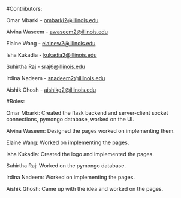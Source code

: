 #Contributors:

Omar Mbarki - ombarki2@illinois.edu

Alvina Waseem - awaseem2@illinois.edu

Elaine Wang - elainew2@illinois.edu

Isha Kukadia - kukadia2@illinois.edu

Suhirtha Raj - sraj6@illinois.edu

Irdina Nadeem - snadeem2@illinois.edu

Aishik Ghosh - aishikg2@illinois.edu

#Roles:

Omar Mbarki: Created the flask backend and server-client socket connections, pymongo database, worked on the UI.

Alvina Waseem: Designed the pages worked on implementing them.

Elaine Wang: Worked on implementing the pages.

Isha Kukadia: Created the logo and implemented the pages.

Suhirtha Raj: Worked on the pymongo database.

Irdina Nadeem: Worked on implementing the pages.

Aishik Ghosh: Came up with the idea and worked on the pages.

